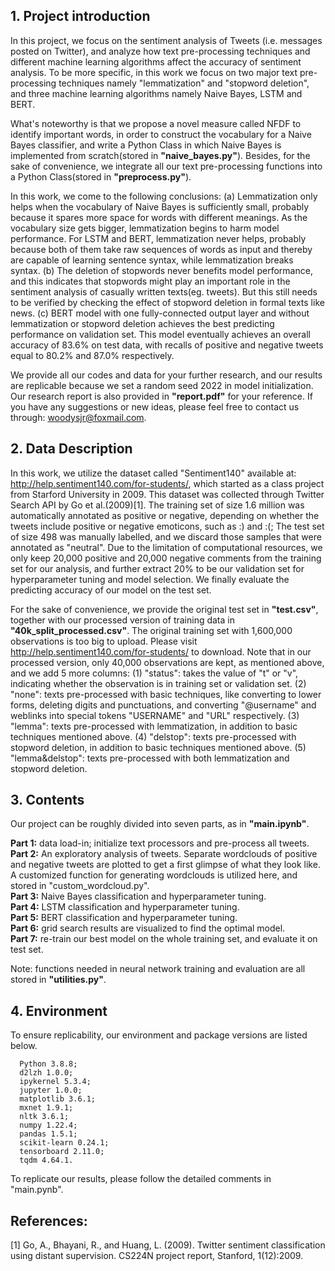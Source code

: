 ## 1. Project introduction

In this project, we focus on the sentiment analysis of Tweets (i.e. messages posted on Twitter), and analyze how text pre-processing techniques and different machine learning algorithms affect the accuracy of sentiment analysis. To be more specific, in this work we focus on two major text pre-processing techniques namely "lemmatization" and "stopword deletion", and three machine learning algorithms namely Naive Bayes, LSTM and BERT. 

What's noteworthy is that we propose a novel measure called NFDF to identify important words, in order to construct the vocabulary for a Naive Bayes classifier, and write a Python Class in which Naive Bayes is implemented from scratch(stored in __"naive_bayes.py"__). Besides, for the sake of convenience, we integrate all our text pre-processing functions into a Python Class(stored in __"preprocess.py"__).

In this work, we come to the following conclusions:
(a) Lemmatization only helps when the vocabulary of Naive Bayes is sufficiently small, probably because it spares more space for words with different meanings. As the vocabulary size gets bigger, lemmatization begins to harm model performance. For LSTM and BERT, lemmatization never helps, probably because both of them take raw sequences of words as input and thereby are capable of learning sentence syntax, while lemmatization breaks syntax. 
(b) The deletion of stopwords never benefits model performance, and this indicates that stopwords might play an important role in the sentiment analysis of casually written texts(eg. tweets). But this still needs to be verified by checking the effect of stopword deletion in formal texts like news. 
(c) BERT model with one fully-connected output layer and without lemmatization or stopword deletion achieves the best predicting performance on validation set. This model eventually achieves an overall accuracy of 83.6% on test data, with recalls of positive and negative tweets equal to 80.2% and 87.0% respectively.

We provide all our codes and data for your further research, and our results are replicable because we set a random seed 2022 in model initialization.  Our research report is also provided in __"report.pdf"__ for your reference. If you have any suggestions or new ideas, please feel free to contact us through: woodysjr@foxmail.com. 

## 2. Data Description

In this work, we utilize the dataset called "Sentiment140" available at: http://help.sentiment140.com/for-students/, which started as a class project from Starford University in 2009. This dataset was collected through Twitter Search API by Go et al.(2009)[1]. The training set of size 1.6 million was automatically annotated as positive or negative, depending on whether the tweets include positive or negative emoticons, such as :) and :(; The test set of size 498 was manually labelled, and we discard those samples that were annotated as "neutral". Due to the limitation of computational resources, we only keep 20,000 positive and 20,000 negative comments from the training set for our analysis, and further extract 20% to be our validation set for hyperparameter tuning and model selection. We finally evaluate the predicting accuracy of our model on the test set. 

For the sake of convenience, we provide the original test set in __"test.csv"__, together with our processed version of training data in __"40k_split_processed.csv"__. The original training set with 1,600,000 observations is too big to upload. Please visit http://help.sentiment140.com/for-students/ to download. Note that in our processed version, only 40,000 observations are kept, as mentioned above, and we add 5 more columns: 
(1) "status": takes the value of "t" or "v", indicating whether the observation is in training set or validation set.
(2) "none": texts pre-processed with basic techniques, like converting to lower forms, deleting digits and punctuations, and converting "@username" and weblinks into special tokens "USERNAME" and "URL" respectively. 
(3) "lemma": texts pre-processed with lemmatization, in addition to basic techniques mentioned above.
(4) "delstop": texts pre-processed with stopword deletion, in addition to basic techniques mentioned above.
(5) "lemma&delstop": texts pre-processed with both lemmatization and stopword deletion.

## 3. Contents
Our project can be roughly divided into seven parts, as in __"main.ipynb"__.

__Part 1:__  data load-in; initialize text processors and pre-process all tweets. \
__Part 2:__  An exploratory analysis of tweets. Separate wordclouds of positive and negative tweets are plotted to get a first glimpse of what they look like. A customized function for generating wordclouds is utilized here, and stored in "custom_wordcloud.py".\
__Part 3:__  Naive Bayes classification and hyperparameter tuning.\
__Part 4:__  LSTM classification and hyperparameter tuning.\
__Part 5:__  BERT classification and hyperparameter tuning.\
__Part 6:__  grid search results are visualized to find the optimal model.\
__Part 7:__ re-train our best model on the whole training set, and evaluate it on test set. 
    
Note: functions needed in neural network training and evaluation are all stored in __"utilities.py"__. 

## 4. Environment

To ensure replicability, our environment and package versions are listed below. 
      
      Python 3.8.8;
      d2lzh 1.0.0;
      ipykernel 5.3.4;
      jupyter 1.0.0;
      matplotlib 3.6.1;
      mxnet 1.9.1;
      nltk 3.6.1;
      numpy 1.22.4;
      pandas 1.5.1;
      scikit-learn 0.24.1;
      tensorboard 2.11.0;
      tqdm 4.64.1.
      
To replicate our results, please follow the detailed comments in "main.pynb". 

## References:
[1] Go, A., Bhayani, R., and Huang, L. (2009). Twitter sentiment classification using distant supervision.
CS224N project report, Stanford, 1(12):2009.
